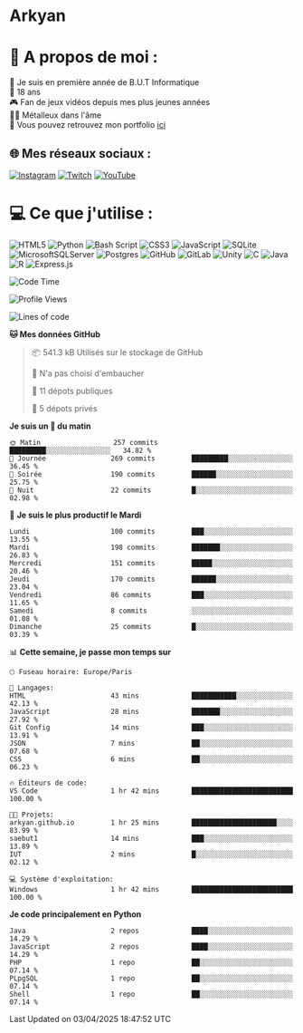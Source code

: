 # Arkyan
 # 💫 A propos de moi :
📖 Je suis en première année de B.U.T Informatique  
🎂 18 ans  
🎮 Fan de jeux vidéos depuis mes plus jeunes années  
🤘🏻 Métalleux dans l'âme  
📕 Vous pouvez retrouvez mon portfolio [ici](https://arkyanportfolio.netlify.app/)

## 🌐 Mes réseaux sociaux :
[![Instagram](https://img.shields.io/badge/Instagram-%23E4405F.svg?logo=Instagram&logoColor=white)](https://instagram.com/arkyan25) [![Twitch](https://img.shields.io/badge/Twitch-%239146FF.svg?logo=Twitch&logoColor=white)](https://twitch.tv/arkyan_) [![YouTube](https://img.shields.io/badge/YouTube-%23FF0000.svg?logo=YouTube&logoColor=white)](https://youtube.com/@arkyan_) 

# 💻 Ce que j'utilise :
![HTML5](https://img.shields.io/badge/html5-%23E34F26.svg?style=for-the-badge&logo=html5&logoColor=white) ![Python](https://img.shields.io/badge/python-3670A0?style=for-the-badge&logo=python&logoColor=ffdd54) ![Bash Script](https://img.shields.io/badge/bash_script-%23121011.svg?style=for-the-badge&logo=gnu-bash&logoColor=white) ![CSS3](https://img.shields.io/badge/css3-%231572B6.svg?style=for-the-badge&logo=css3&logoColor=white) ![JavaScript](https://img.shields.io/badge/javascript-%23323330.svg?style=for-the-badge&logo=javascript&logoColor=%23F7DF1E) ![SQLite](https://img.shields.io/badge/sqlite-%2307405e.svg?style=for-the-badge&logo=sqlite&logoColor=white) ![MicrosoftSQLServer](https://img.shields.io/badge/Microsoft%20SQL%20Server-CC2927?style=for-the-badge&logo=microsoft%20sql%20server&logoColor=white) ![Postgres](https://img.shields.io/badge/postgres-%23316192.svg?style=for-the-badge&logo=postgresql&logoColor=white) ![GitHub](https://img.shields.io/badge/github-%23121011.svg?style=for-the-badge&logo=github&logoColor=white) ![GitLab](https://img.shields.io/badge/gitlab-%23181717.svg?style=for-the-badge&logo=gitlab&logoColor=white) ![Unity](https://img.shields.io/badge/unity-%23000000.svg?style=for-the-badge&logo=unity&logoColor=white)  ![C](https://img.shields.io/badge/c-%2300599C.svg?style=for-the-badge&logo=c&logoColor=white) ![Java](https://img.shields.io/badge/java-%23ED8B00.svg?style=for-the-badge&logo=openjdk&logoColor=white) ![R](https://img.shields.io/badge/r-%23276DC3.svg?style=for-the-badge&logo=r&logoColor=white) ![Express.js](https://img.shields.io/badge/express.js-%23404d59.svg?style=for-the-badge&logo=express&logoColor=%2361DAFB)

<!--START_SECTION:waka-->
![Code Time](http://img.shields.io/badge/Code%20Time-294%20hrs%2021%20mins-blue)

![Profile Views](http://img.shields.io/badge/Vues%20du%20profil-0-blue)

![Lines of code](https://img.shields.io/badge/Depuis%20Hello%20World%2C%20j%27ai%20%C3%A9crit-3.8%20million%20Lignes%20de%20code-blue)

**🐱 Mes données GitHub** 

> 📦 541.3 kB Utilisés sur le stockage de GitHub 
 > 
> 🚫 N'a pas choisi d'embaucher
 > 
> 📜 11 dépots publiques 
 > 
> 🔑 5 dépots privés 
 > 
**Je suis un 🐤 du matin** 

```text
🌞 Matin                  257 commits         █████████░░░░░░░░░░░░░░░░   34.82 % 
🌆 Journée                269 commits         █████████░░░░░░░░░░░░░░░░   36.45 % 
🌃 Soirée                 190 commits         ██████░░░░░░░░░░░░░░░░░░░   25.75 % 
🌙 Nuit                   22 commits          █░░░░░░░░░░░░░░░░░░░░░░░░   02.98 % 
```
📅 **Je suis le plus productif le Mardi** 

```text
Lundi                    100 commits         ███░░░░░░░░░░░░░░░░░░░░░░   13.55 % 
Mardi                    198 commits         ███████░░░░░░░░░░░░░░░░░░   26.83 % 
Mercredi                 151 commits         █████░░░░░░░░░░░░░░░░░░░░   20.46 % 
Jeudi                    170 commits         ██████░░░░░░░░░░░░░░░░░░░   23.04 % 
Vendredi                 86 commits          ███░░░░░░░░░░░░░░░░░░░░░░   11.65 % 
Samedi                   8 commits           ░░░░░░░░░░░░░░░░░░░░░░░░░   01.08 % 
Dimanche                 25 commits          █░░░░░░░░░░░░░░░░░░░░░░░░   03.39 % 
```


📊 **Cette semaine, je passe mon temps sur** 

```text
🕑︎ Fuseau horaire: Europe/Paris

💬 Langages: 
HTML                     43 mins             ███████████░░░░░░░░░░░░░░   42.13 % 
JavaScript               28 mins             ███████░░░░░░░░░░░░░░░░░░   27.92 % 
Git Config               14 mins             ███░░░░░░░░░░░░░░░░░░░░░░   13.91 % 
JSON                     7 mins              ██░░░░░░░░░░░░░░░░░░░░░░░   07.68 % 
CSS                      6 mins              ██░░░░░░░░░░░░░░░░░░░░░░░   06.23 % 

🔥 Éditeurs de code: 
VS Code                  1 hr 42 mins        █████████████████████████   100.00 % 

🐱‍💻 Projets: 
arkyan.github.io         1 hr 25 mins        █████████████████████░░░░   83.99 % 
saebut1                  14 mins             ███░░░░░░░░░░░░░░░░░░░░░░   13.89 % 
IUT                      2 mins              █░░░░░░░░░░░░░░░░░░░░░░░░   02.12 % 

💻 Système d'exploitation: 
Windows                  1 hr 42 mins        █████████████████████████   100.00 % 
```

**Je code principalement en Python** 

```text
Java                     2 repos             ████░░░░░░░░░░░░░░░░░░░░░   14.29 % 
JavaScript               2 repos             ████░░░░░░░░░░░░░░░░░░░░░   14.29 % 
PHP                      1 repo              ██░░░░░░░░░░░░░░░░░░░░░░░   07.14 % 
PLpgSQL                  1 repo              ██░░░░░░░░░░░░░░░░░░░░░░░   07.14 % 
Shell                    1 repo              ██░░░░░░░░░░░░░░░░░░░░░░░   07.14 % 
```




 Last Updated on 03/04/2025 18:47:52 UTC
<!--END_SECTION:waka-->

<!--START_SECTION:SHOW_PROJECTS-->
<!--END_SECTION:SHOW_PROJECTS-->

<!--START_SECTION:SHOW_LINES_OF_CODE-->
<!--END_SECTION:SHOW_LINES_OF_CODE-->

<!--START_SECTION:SHOW_TOTAL_CODE_TIME-->
<!--END_SECTION:SHOW_TOTAL_CODE_TIME-->

<!--START_SECTION:SHOW_PROFILE_VIEWS-->
<!--END_SECTION:SHOW_PROFILE_VIEWS-->

<!--START_SECTION:SHOW_COMMIT-->
<!--END_SECTION:SHOW_COMMIT-->

<!--START_SECTION:SHOW_DAYS_OF_WEEK-->
<!--END_SECTION:SHOW_DAYS_OF_WEEK-->

<!--START_SECTION:SHOW_LANGUAGE-->
<!--END_SECTION:SHOW_LANGUAGE-->

<!--START_SECTION:SHOW_TIMEZONE-->
<!--END_SECTION:SHOW_TIMEZONE-->

<!--START_SECTION:SHOW_LANGUAGE_PER_REPO-->
<!--END_SECTION:SHOW_LANGUAGE_PER_REPO-->

<!--START_SECTION:SHOW_SHORT_INFO-->
<!--END_SECTION:SHOW_SHORT_INFO-->
